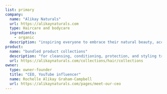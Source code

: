 ```yaml
---
list: primary
company:
  name: "Alikay Naturals"
  url: https://alikaynaturals.com
  type: Haircare and bodycare
  ingredients:
    - organic
  description: "inspiring everyone to embrace their natural beauty, accessible everywhere"
product:
  name: "bundled product collections"
  description: "for cleansing, conditioning, protection, and styling treatments that fit together"
  url: https://alikaynaturals.com/collections/hair/collections
owner:
  type: owner-founder
  title: "CEO, YouTube influencer"
  name: Rochelle Alikay Graham-Campbell
  url: https://alikaynaturals.com/pages/meet-our-ceo
---
```


